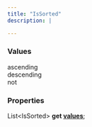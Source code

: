```yaml
---
title: "IsSorted"
description: |

---
```



### Values

<dl>
<dt><span class="dart-code">ascending</span></dt>
<dt><span class="dart-code">descending</span></dt>
<dt><span class="dart-code">not</span></dt>
</dl>


### Properties
<dl>
<dt>

<span class="dart-code">List\<IsSorted> <strong>get [values](values)</strong>;</span>
</dt>
</dl>
